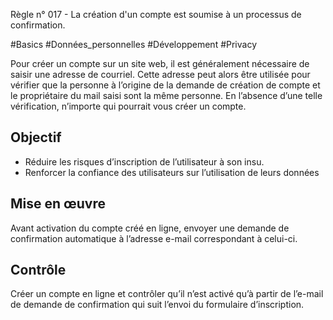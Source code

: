 
Règle n° 017  - La création d'un compte est soumise à un processus de confirmation.

#Basics #Données_personnelles #Développement #Privacy

Pour créer un compte sur un site web, il est généralement nécessaire de saisir une adresse de courriel. Cette adresse peut alors être utilisée pour vérifier que la personne à l’origine de la demande de création de compte et le propriétaire du mail saisi sont la même personne. En l’absence d’une telle vérification, n’importe qui pourrait vous créer un compte.

Objectif
--------

*   Réduire les risques d’inscription de l’utilisateur à son insu.
*   Renforcer la confiance des utilisateurs sur l’utilisation de leurs données

Mise en œuvre
-------------

Avant activation du compte créé en ligne, envoyer une demande de confirmation automatique à l’adresse e-mail correspondant à celui-ci.

Contrôle
--------

Créer un compte en ligne et contrôler qu’il n’est activé qu’à partir de l’e-mail de demande de confirmation qui suit l’envoi du formulaire d’inscription.
